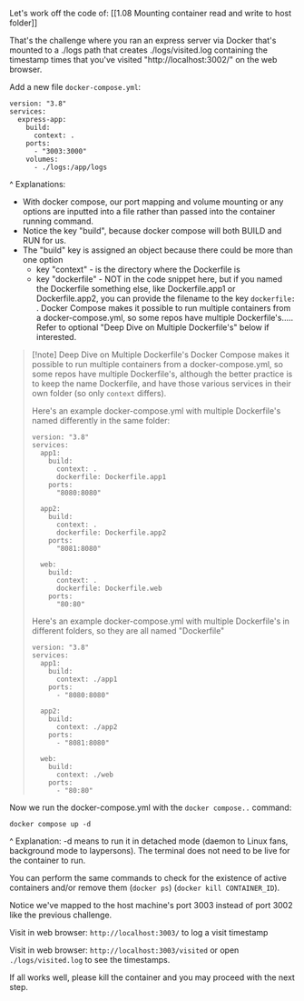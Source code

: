 Let's work off the code of:
[[1.08 Mounting container read and write to host folder]]

That's the challenge where you ran an express server via Docker that's mounted to a ./logs path that creates ./logs/visited.log containing the timestamp times that you've visited "http://localhost:3002/" on the web browser.

Add a new file `docker-compose.yml`:
```
version: "3.8"
services:
  express-app:
    build:
      context: .
    ports:
      - "3003:3000"
    volumes:
      - ./logs:/app/logs
```

^ Explanations: 
- With docker compose, our port mapping and volume mounting or any options are inputted into a file rather than passed into the container running command.
- Notice the key "build", because docker compose will both BUILD and RUN for us.
- The "build" key is assigned an object because there could be more than one option
	- key "context" - is the directory where the Dockerfile is
	- key "dockerfile" - NOT in the code snippet here, but if you named the Dockerfile something else, like Dockerfile.app1 or Dockerfile.app2, you can provide the filename to the key `dockerfile: `. Docker Compose makes it possible to run multiple containers from a docker-compose.yml, so some repos have multiple Dockerfile's..... Refer to optional "Deep Dive on Multiple Dockerfile's" below if interested.

> [!note] Deep Dive on Multiple Dockerfile's
> Docker Compose makes it possible to run multiple containers from a docker-compose.yml, so some repos have multiple Dockerfile's, although the better practice is to keep the name Dockerfile, and have those various services in their own folder (so only `context` differs).
> 
> Here's an example docker-compose.yml with multiple Dockerfile's named differently in the same folder:
> ```
> version: "3.8"
> services:
>   app1:
>     build:
>       context: .
>       dockerfile: Dockerfile.app1
>     ports:
>       "8080:8080"
> 
>   app2:
>     build:
>       context: .
>       dockerfile: Dockerfile.app2
>     ports:
>       "8081:8080"
> 
>   web:
>     build:
>       context: .
>       dockerfile: Dockerfile.web
>     ports:
>       "80:80"
> ```
> 
> Here's an example docker-compose.yml with multiple Dockerfile's in different folders, so they are all named "Dockerfile"
> ```
> version: "3.8"
> services:
>   app1:
>     build:
>       context: ./app1
>     ports:
>       - "8080:8080"
> 
>   app2:
>     build:
>       context: ./app2
>     ports:
>       - "8081:8080"
> 
>   web:
>     build:
>       context: ./web
>     ports:
>       - "80:80"
> ```
> 


Now we run the docker-compose.yml with the `docker compose..` command:
```
docker compose up -d
```

^ Explanation: -d means to run it in detached mode (daemon to Linux fans, background mode to laypersons). The terminal does not need to be live for the container to run. 

You can perform the same commands to check for the existence of active containers and/or remove them (`docker ps`) (`docker kill CONTAINER_ID`).

Notice we've mapped to the host machine's port 3003 instead of port 3002 like the previous challenge.

Visit in web browser: `http://localhost:3003/` to log a visit timestamp

Visit in web browser: `http://localhost:3003/visited` or open `./logs/visited.log` to see the timestamps.

If all works well, please kill the container and you may proceed with the next step.
